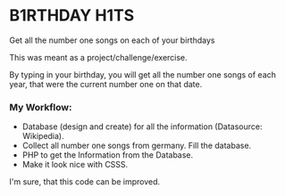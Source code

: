 # B1RTHDAY H1TS
Get all the number one songs on each of your birthdays

This was meant as a project/challenge/exercise.

By typing in your birthday, you will get all the number one songs of each year, that were the current number one on that date.

### My Workflow:

* Database (design and create) for all the information (Datasource: Wikipedia).
* Collect all number one songs from germany. Fill the database.
* PHP to get the Information from the Database.
* Make it look nice with CSSS.

I'm sure, that this code can be improved.
